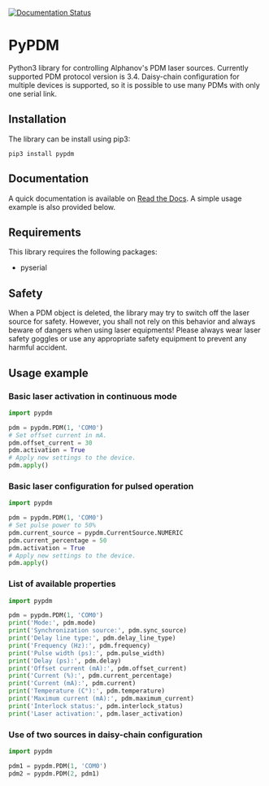 [![Documentation Status](https://readthedocs.org/projects/pypdm/badge/?version=latest)](https://pypdm.readthedocs.io/en/latest/?badge=latest)

# PyPDM

Python3 library for controlling Alphanov's PDM laser sources. Currently supported PDM protocol version is 3.4. Daisy-chain configuration for multiple devices is supported, so it is possible to use many PDMs with only one serial link.

## Installation

The library can be install using pip3:

    pip3 install pypdm

## Documentation

A quick documentation is available on [Read the Docs](https://pypdm.readthedocs.io). A simple usage example is also provided below.

## Requirements

This library requires the following packages:
- pyserial

## Safety

When a PDM object is deleted, the library may try to switch off the laser source for safety. However, you shall not rely on this behavior and always beware of dangers when using laser equipments! Please always wear laser safety goggles or use any appropriate safety equipment to prevent any harmful accident.

## Usage example

### Basic laser activation in continuous mode

```python
import pypdm

pdm = pypdm.PDM(1, 'COM0')
# Set offset current in mA.
pdm.offset_current = 30
pdm.activation = True
# Apply new settings to the device.
pdm.apply()
```

### Basic laser configuration for pulsed operation

```python
import pypdm

pdm = pypdm.PDM(1, 'COM0')
# Set pulse power to 50%
pdm.current_source = pypdm.CurrentSource.NUMERIC
pdm.current_percentage = 50
pdm.activation = True
# Apply new settings to the device.
pdm.apply()
```

### List of available properties

```python
import pypdm

pdm = pypdm.PDM(1, 'COM0')
print('Mode:', pdm.mode)
print('Synchronization source:', pdm.sync_source)
print('Delay line type:', pdm.delay_line_type)
print('Frequency (Hz):', pdm.frequency)
print('Pulse width (ps):', pdm.pulse_width)
print('Delay (ps):', pdm.delay)
print('Offset current (mA):', pdm.offset_current)
print('Current (%):', pdm.current_percentage)
print('Current (mA):', pdm.current)
print('Temperature (C°):', pdm.temperature)
print('Maximum current (mA):', pdm.maximum_current)
print('Interlock status:', pdm.interlock_status)
print('Laser activation:', pdm.laser_activation)
```

### Use of two sources in daisy-chain configuration

```python
import pypdm

pdm1 = pypdm.PDM(1, 'COM0')
pdm2 = pypdm.PDM(2, pdm1)
```

